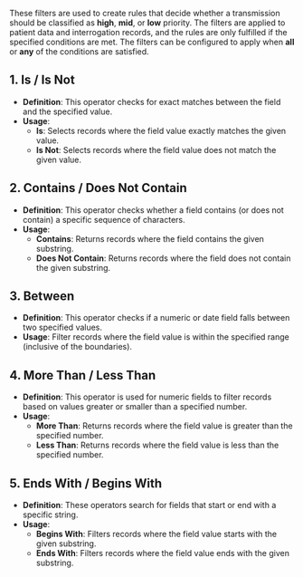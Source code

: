 These filters are used to create rules that decide whether a transmission should be classified as **high**, **mid**, or **low** priority. The filters are applied to patient data and interrogation records, and the rules are only fulfilled if the specified conditions are met. The filters can be configured to apply when **all** or **any** of the conditions are satisfied.

## 1. Is / Is Not
- **Definition**: This operator checks for exact matches between the field and the specified value.
- **Usage**:
  - **Is**: Selects records where the field value exactly matches the given value.
  - **Is Not**: Selects records where the field value does not match the given value.

## 2. Contains / Does Not Contain
- **Definition**: This operator checks whether a field contains (or does not contain) a specific sequence of characters.
- **Usage**:
  - **Contains**: Returns records where the field contains the given substring.
  - **Does Not Contain**: Returns records where the field does not contain the given substring.

## 3. Between
- **Definition**: This operator checks if a numeric or date field falls between two specified values.
- **Usage**: Filter records where the field value is within the specified range (inclusive of the boundaries).

## 4. More Than / Less Than
- **Definition**: This operator is used for numeric fields to filter records based on values greater or smaller than a specified number.
- **Usage**:
  - **More Than**: Returns records where the field value is greater than the specified number.
  - **Less Than**: Returns records where the field value is less than the specified number.

## 5. Ends With / Begins With
- **Definition**: These operators search for fields that start or end with a specific string.
- **Usage**:
  - **Begins With**: Filters records where the field value starts with the given substring.
  - **Ends With**: Filters records where the field value ends with the given substring.
